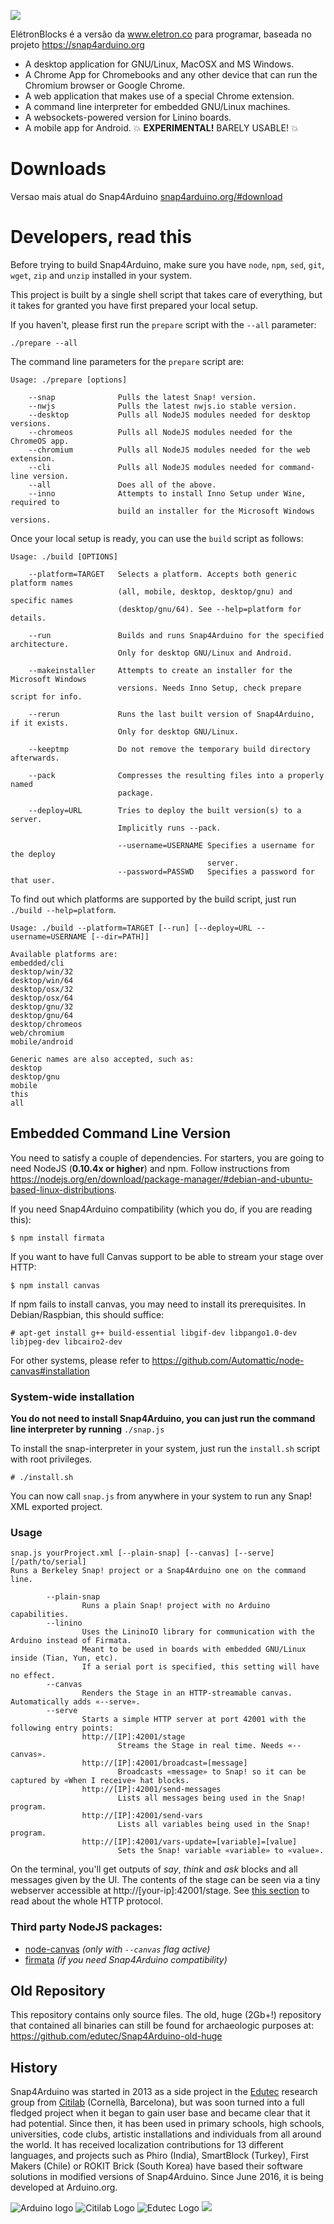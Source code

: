 ![](https://github.com/IsmaDias/EletronBlocks/blob/master/favicon.ico)

ElétronBlocks é a versão da www.eletron.co para programar, baseada no projeto https://snap4arduino.org

* A desktop application for GNU/Linux, MacOSX and MS Windows.
* A Chrome App for Chromebooks and any other device that can run the Chromium browser or Google Chrome.
* A web application that makes use of a special Chrome extension.
* A command line interpreter for embedded GNU/Linux machines.
* A websockets-powered version for Linino boards.
* A mobile app for Android. :boom: **EXPERIMENTAL!** BARELY USABLE! :boom:

Downloads
=========
Versao mais atual do Snap4Arduino
[snap4arduino.org/#download](http://snap4arduino.org/#download)

Developers, read this
=====================
Before trying to build Snap4Arduino, make sure you have `node`, `npm`, `sed`, `git`, `wget`, `zip` and `unzip` installed in your system.

This project is built by a single shell script that takes care of everything, but it takes for granted you have first prepared your local setup.

If you haven't, please first run the ``prepare`` script with the ``--all`` parameter:

    ./prepare --all

The command line parameters for the ``prepare`` script are:

    Usage: ./prepare [options]

        --snap              Pulls the latest Snap! version.
        --nwjs              Pulls the latest nwjs.io stable version.
        --desktop           Pulls all NodeJS modules needed for desktop versions.
        --chromeos          Pulls all NodeJS modules needed for the ChromeOS app.
        --chromium          Pulls all NodeJS modules needed for the web extension.
        --cli               Pulls all NodeJS modules needed for command-line version.
        --all               Does all of the above.
        --inno              Attempts to install Inno Setup under Wine, required to
                            build an installer for the Microsoft Windows versions.

Once your local setup is ready, you can use the ``build`` script as follows:

    Usage: ./build [OPTIONS]

        --platform=TARGET   Selects a platform. Accepts both generic platform names
                            (all, mobile, desktop, desktop/gnu) and specific names
                            (desktop/gnu/64). See --help=platform for details.

        --run               Builds and runs Snap4Arduino for the specified architecture.
                            Only for desktop GNU/Linux and Android.

        --makeinstaller     Attempts to create an installer for the Microsoft Windows
                            versions. Needs Inno Setup, check prepare script for info.

        --rerun             Runs the last built version of Snap4Arduino, if it exists.
                            Only for desktop GNU/Linux.

        --keeptmp           Do not remove the temporary build directory afterwards.

        --pack              Compresses the resulting files into a properly named
                            package.

        --deploy=URL        Tries to deploy the built version(s) to a server.
                            Implicitly runs --pack.

                            --username=USERNAME Specifies a username for the deploy
                                                server.
                            --password=PASSWD   Specifies a password for that user.


To find out which platforms are supported by the build script, just run ``./build --help=platform``.

    Usage: ./build --platform=TARGET [--run] [--deploy=URL --username=USERNAME [--dir=PATH]]

    Available platforms are:
    embedded/cli
    desktop/win/32
    desktop/win/64
    desktop/osx/32
    desktop/osx/64
    desktop/gnu/32
    desktop/gnu/64
    desktop/chromeos
    web/chromium
    mobile/android

    Generic names are also accepted, such as:
    desktop
    desktop/gnu
    mobile
    this
    all

## Embedded Command Line Version

You need to satisfy a couple of dependencies. For starters, you are going to need NodeJS (**0.10.4x or higher**) and npm. Follow instructions from https://nodejs.org/en/download/package-manager/#debian-and-ubuntu-based-linux-distributions.

If you need Snap4Arduino compatibility (which you do, if you are reading this):

```
$ npm install firmata
```

If you want to have full Canvas support to be able to stream your stage over HTTP:

```
$ npm install canvas 
```

If npm fails to install canvas, you may need to install its prerequisites. In Debian/Raspbian, this should suffice:

```
# apt-get install g++ build-essential libgif-dev libpango1.0-dev libjpeg-dev libcairo2-dev
```

For other systems, please refer to https://github.com/Automattic/node-canvas#installation

### System-wide installation

**You do not need to install Snap4Arduino, you can just run the command line interpreter by running** `./snap.js`

To install the snap-interpreter in your system, just run the ``install.sh`` script with root privileges.

```
# ./install.sh
```

You can now call ``snap.js`` from anywhere in your system to run any Snap! XML exported project.

### Usage

```
snap.js yourProject.xml [--plain-snap] [--canvas] [--serve] [/path/to/serial]
Runs a Berkeley Snap! project or a Snap4Arduino one on the command line.

        --plain-snap
                Runs a plain Snap! project with no Arduino capabilities.
        --linino
                Uses the LininoIO library for communication with the Arduino instead of Firmata.
                Meant to be used in boards with embedded GNU/Linux inside (Tian, Yun, etc).
                If a serial port is specified, this setting will have no effect.
        --canvas
                Renders the Stage in an HTTP-streamable canvas. Automatically adds «--serve».
        --serve
                Starts a simple HTTP server at port 42001 with the following entry points:
                http://[IP]:42001/stage
                        Streams the Stage in real time. Needs «--canvas».
                http://[IP]:42001/broadcast=[message]
                        Broadcasts «message» to Snap! so it can be captured by «When I receive» hat blocks.
                http://[IP]:42001/send-messages
                        Lists all messages being used in the Snap! program.
                http://[IP]:42001/send-vars
                        Lists all variables being used in the Snap! program.
                http://[IP]:42001/vars-update=[variable]=[value]
                        Sets the Snap! variable «variable» to «value».
```

On the terminal, you'll get outputs of *say*, *think* and *ask* blocks and all messages given by the UI. The contents of the stage can be seen via a tiny webserver accessible at http://[your-ip]:42001/stage. See [this section](http://snap4arduino.org/index.html#http) to read about the whole HTTP protocol.

### Third party NodeJS packages:
* [node-canvas](https://github.com/Automattic/node-canvas) _(only with ``--canvas`` flag active)_
* [firmata](https://github.com/jgautier/firmata) _(if you need Snap4Arduino compatibility)_

## Old Repository

This repository contains only source files. The old, huge (2Gb+!) repository that contained all binaries can still be found for archaeologic purposes at: https://github.com/edutec/Snap4Arduino-old-huge

## History

Snap4Arduino was started in 2013 as a side project in the [Edutec](http://edutec.citilab.eu) research group from [Citilab](http://citilab.eu) (Cornellà, Barcelona), but was soon turned into a full fledged project when it began to gain user base and became clear that it had potential. Since then, it has been used in primary schools, high schools, universities, code clubs, artistic installations and individuals from all around the world. It has received localization contributions for 13 different languages, and projects such as Phiro (India), SmartBlock (Turkey), First Makers (Chile) or ROKIT Brick (South Korea) have based their software solutions in modified versions of Snap4Arduino. Since June 2016, it is being developed at Arduino.org.

![Arduino logo](http://www.arduino.org/images/arduino_official_Logo.png) ![Citilab Logo](http://s4a.cat/img/citilab.png) ![Edutec Logo](http://edutec.citilab.eu/img/edutec-tiny.gif) ![](http://edutec.citilab.eu/img/edutec-text-tiny.png)
